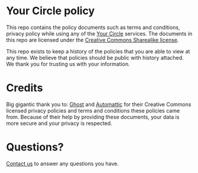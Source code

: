 # Your Circle policy

This repo contains the policy documents such as terms and conditions, privacy policy while using any of the [Your Circle](https://findyourcircle.co/) services. The documents in this repo are licensed under the [Creative Commons Sharealike license](https://creativecommons.org/licenses/by-sa/4.0/).

This repo exists to keep a history of the policies that you are able to view at any time. We believe that policies should be public with history attached. We thank you for trusting us with your information.

# Credits

Big gigantic thank you to: [Ghost](https://ghost.org/) and [Automattic](https://automattic.com/) for their Creative Commons licensed privacy policies and terms and conditions these policies came from. Because of their help by providing these documents, your data is more secure and your privacy is respected.

# Questions?

[Contact us](https://findyourcircle.co/#contact) to answer any questions you have.
